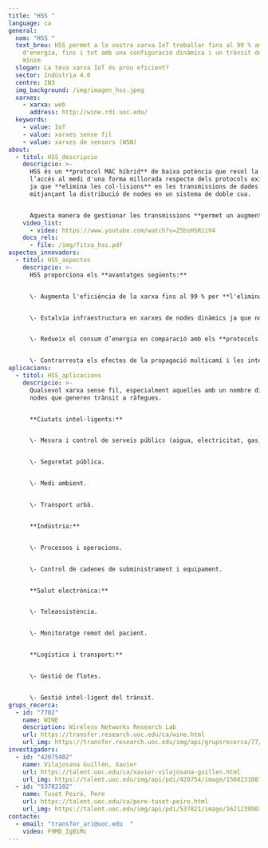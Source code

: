 ```yaml
---
title: "HSS "
language: ca
general:
  nom: "HSS "
  text_breu: HSS permet a la vostra xarxa IoT treballar fins al 99 % amb estalvis
    d'energia, fins i tot amb una configuració dinàmica i un trànsit de dades
    mínim
  slogan: La teva xarxa IoT és prou eficient?
  sector: Indústria 4.0
  centre: IN3
  img_background: /img/imagen_hss.jpeg
  xarxes:
    - xarxa: web
      address: http://wine.rdi.uoc.edu/
  keywords:
    - value: IoT
    - value: xarxes sense fil
    - value: xarxes de sensors (WSN)
about:
  - titol: HSS_descripcio
    descripcio: >-
      HSS és un **protocol MAC híbrid** de baixa potència que resol la gestió de
      l’accés al medi d'una forma millorada respecte dels protocols existents,
      ja que **elimina les col·lisions** en les transmissions de dades
      mitjançant la distribució de nodes en un sistema de doble cua. 


      Aquesta manera de gestionar les transmissions **permet un augment significatiu** en el rendiment de la xarxa, a més, de forma independent del nombre de nodes en la xarxa i amb una reducció del consum d'energia.
    video_list:
      - video: https://www.youtube.com/watch?v=Z5bsHSRziV4
    docs_rels:
      - file: /img/fitxa_hss.pdf
aspectes_innovadors:
  - titol: HSS_aspectes  
    descripcio: >-
      HSS proporciona els **avantatges següents:** 


      \- Augmenta l'eficiència de la xarxa fins al 99 % per **l'eliminació de col·lisions** de paquets de dades mitjançant la distribució de nodes en un sistema de doble cua.


      \- Estalvia infraestructura en xarxes de nodes dinàmics ja que no cal cap mecanisme de planificació. - L'eficiència de la xarxa no depèn del nombre de nodes que tingui. 


      \- Redueix el consum d’energia en comparació amb els **protocols MAC** de xarxa aleatoris.


      \- Contrarresta els efectes de la propagació multicamí i les interferències de xarxes contigües amb el **mecanisme de salt de freqüència**.
aplicacions:
  - titol: HSS_aplicacions
    descripcio: >-
      Qualsevol xarxa sense fil, especialment aquelles amb un nombre dinàmic de
      nodes que generen trànsit a ràfegues. 


      **Ciutats intel·ligents:**


      \- Mesura i control de serveis públics (aigua, electricitat, gas, etc.).


      \- Seguretat pública. 


      \- Medi ambient. 


      \- Transport urbà. 


      **Indústria:** 


      \- Processos i operacions. 


      \- Control de cadenes de subministrament i equipament. 


      **Salut electrònica:** 


      \- Teleassistència. 


      \- Monitoratge remot del pacient. 


      **Logística i transport:** 


      \- Gestió de flotes. 


      \- Gestió intel·ligent del trànsit.
grups_recerca:
  - id: "7702"
    name: WINE
    description: Wireless Networks Research Lab
    url: https://transfer.research.uoc.edu/ca/wine.html
    url_img: https://transfer.research.uoc.edu/img/api/grupsrecerca/77/image/1594216262171
investigadors:
  - id: "42075402"
    name: Vilajosana Guillén, Xavier
    url: https://talent.uoc.edu/ca/xavier-vilajosana-guillen.html
    url_img: https://talent.uoc.edu/img/api/pdi/420754/image/1588231887989
  - id: "53782102"
    name: Tuset Peiró, Pere
    url: https://talent.uoc.edu/ca/pere-tuset-peiro.html
    url_img: https://talent.uoc.edu/img/api/pdi/537821/image/1621239903960
contacte:
  - email: "transfer_ari@uoc.edu  "
    video: F9MD_IgBiMc
---
```

